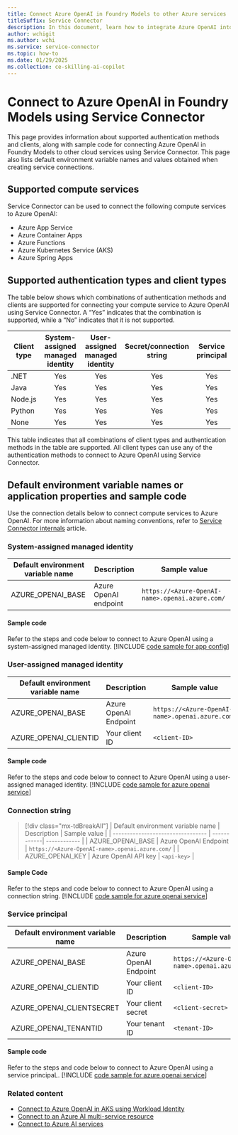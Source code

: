 ```yaml
---
title: Connect Azure OpenAI in Foundry Models to other Azure services
titleSuffix: Service Connector
description: In this document, learn how to integrate Azure OpenAI into your application with Service Connector
author: wchigit
ms.author: wchi
ms.service: service-connector
ms.topic: how-to
ms.date: 01/29/2025
ms.collection: ce-skilling-ai-copilot
---
```


# Connect to Azure OpenAI in Foundry Models using Service Connector

This page provides information about supported authentication methods and clients, along with sample code for connecting Azure OpenAI in Foundry Models to other cloud services using Service Connector. This page also lists default environment variable names and values obtained when creating service connections.

## Supported compute services

Service Connector can be used to connect the following compute services to Azure OpenAI:

- Azure App Service
- Azure Container Apps
- Azure Functions
- Azure Kubernetes Service (AKS)
- Azure Spring Apps

## Supported authentication types and client types

The table below shows which combinations of authentication methods and clients are supported for connecting your compute service to Azure OpenAI using Service Connector. A “Yes” indicates that the combination is supported, while a “No” indicates that it is not supported.


| Client type | System-assigned managed identity | User-assigned managed identity | Secret/connection string | Service principal |
|-------------|:--------------------------------:|:------------------------------:|:------------------------:|:-----------------:|
| .NET        |                Yes               |               Yes              |            Yes           |        Yes        |
| Java        |                Yes               |               Yes              |            Yes           |        Yes        |
| Node.js     |                Yes               |               Yes              |            Yes           |        Yes        |
| Python      |                Yes               |               Yes              |            Yes           |        Yes        |
| None        |                Yes               |               Yes              |            Yes           |        Yes        |

This table indicates that all combinations of client types and authentication methods in the table are supported. All client types can use any of the authentication methods to connect to Azure OpenAI using Service Connector.

## Default environment variable names or application properties and sample code

Use the connection details below to connect compute services to Azure OpenAI. For more information about naming conventions, refer to [Service Connector internals](concept-service-connector-internals.md#configuration-naming-convention) article.

### System-assigned managed identity

| Default environment variable name | Description                  | Sample value                                     |
| --------------------------------- | ---------------------------- | ------------------------------------------------ |
| AZURE_OPENAI_BASE   | Azure OpenAI endpoint | `https://<Azure-OpenAI-name>.openai.azure.com/` |

#### Sample code
Refer to the steps and code below to connect to Azure OpenAI using a system-assigned managed identity.
[!INCLUDE [code sample for app config](./includes/code-openai-microsoft-entra-id.md)]

### User-assigned managed identity

| Default environment variable name | Description                | Sample value                                    |
| --------------------------------- | -------------------------- | ----------------------------------------------- |
| AZURE_OPENAI_BASE   | Azure OpenAI Endpoint | `https://<Azure-OpenAI-name>.openai.azure.com/` |
| AZURE_OPENAI_CLIENTID   | Your client ID             | `<client-ID>`                                 |

#### Sample code

Refer to the steps and code below to connect to Azure OpenAI using a user-assigned managed identity.
[!INCLUDE [code sample for azure openai service](./includes/code-openai-microsoft-entra-id.md)]

### Connection string

> [!div class="mx-tdBreakAll"]
> | Default environment variable name | Description | Sample value |
> | --------------------------------- | ------------| ------------ |
> | AZURE_OPENAI_BASE   | Azure OpenAI Endpoint | `https://<Azure-OpenAI-name>.openai.azure.com/` |
> | AZURE_OPENAI_KEY | Azure OpenAI API key | `<api-key>` |

#### Sample Code 

Refer to the steps and code below to connect to Azure OpenAI using a connection string.
[!INCLUDE [code sample for azure openai service](./includes/code-openai-secret.md)]


### Service principal

| Default environment variable name   | Description                | Sample value                                   |
| ----------------------------------- | -------------------------- | ---------------------------------------------- |
| AZURE_OPENAI_BASE     | Azure OpenAI Endpoint | `https://<Azure-OpenAI-name>.openai.azure.com/` |
| AZURE_OPENAI_CLIENTID     | Your client ID             | `<client-ID>`                                |
| AZURE_OPENAI_CLIENTSECRET | Your client secret         | `<client-secret>`                            |
| AZURE_OPENAI_TENANTID     | Your tenant ID             | `<tenant-ID>`                                |

#### Sample code
Refer to the steps and code below to connect to Azure OpenAI using a service principaL.
[!INCLUDE [code sample for azure openai service](./includes/code-openai-microsoft-entra-id.md)]

### Related content

* [Connect to Azure OpenAI in AKS using Workload Identity](./tutorial-python-aks-openai-workload-identity.md)
* [Connect to an Azure AI multi-service resource](./how-to-integrate-cognitive-services.md)
* [Connect to Azure AI services](./how-to-integrate-ai-services.md)